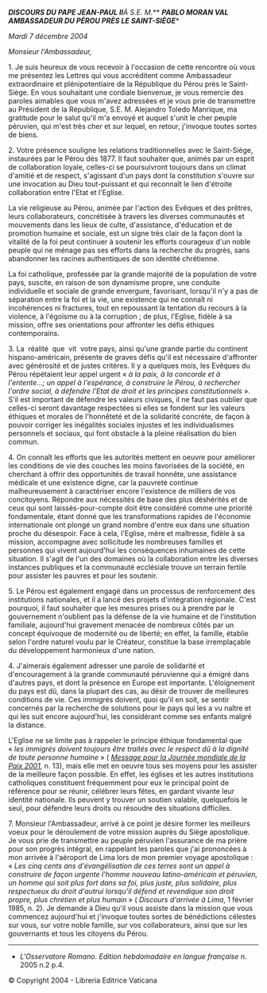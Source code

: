 ***DISCOURS DU PAPE JEAN-PAUL II**À S.E. M.*** ***PABLO MORAN VAL*** ***AMBASSADEUR DU PÉROU PRÈS LE SAINT-SIÈGE****

*Mardi 7 décembre 2004*

*Monsieur l'Ambassadeur,*

1. Je suis heureux de vous recevoir à l'occasion de cette rencontre où vous me présentez les Lettres qui vous accréditent comme Ambassadeur extraordinaire et plénipotentiaire de la République du Pérou près le Saint-Siège. En vous souhaitant une cordiale bienvenue, je vous remercie des paroles aimables que vous m'avez adressées et je vous prie de transmettre au Président de la République, S.E. M. Alejandro Toledo Manrique, ma gratitude pour le salut qu'il m'a envoyé et auquel s'unit le cher peuple péruvien, qui m'est très cher et sur lequel, en retour, j'invoque toutes sortes de biens.

2. Votre présence souligne les relations traditionnelles avec le Saint-Siège, instaurées par le Pérou dès 1877. Il faut souhaiter que, animés par un esprit de collaboration loyale, celles-ci se poursuivront toujours dans un climat d'amitié et de respect, s'agissant d'un pays dont la constitution s'ouvre sur une invocation au Dieu tout-puissant et qui reconnaît le lien d'étroite collaboration entre l'Etat et l'Eglise.

La vie religieuse au Pérou, animée par l'action des Evêques et des prêtres, leurs collaborateurs, concrétisée à travers les diverses communautés et mouvements dans les lieux de culte, d'assistance, d'éducation et de promotion humaine et sociale, est un signe très clair de la façon dont la vitalité de la foi peut continuer à soutenir les efforts courageux d'un noble peuple qui ne ménage pas ses efforts dans la recherche du progrès, sans abandonner les racines authentiques de son identité chrétienne.

La foi catholique, professée par la grande majorité de la population de votre pays, suscite, en raison de son dynamisme propre, une conduite individuelle et sociale de grande envergure, favorisant, lorsqu'il n'y a pas de séparation entre la foi et la vie, une existence qui ne connaît ni incohérences ni fractures, tout en repoussant la tentation du recours à la violence, à l'égoïsme ou à la corruption ; de plus, l'Eglise, fidèle à sa mission, offre ses orientations pour affronter les défis éthiques contemporains.

3. La  réalité  que  vit  votre pays, ainsi qu'une grande partie du continent hispano-américain, présente de graves défis qu'il est nécessaire d'affronter avec générosité et de justes critères. Il y a quelques mois, les Evêques du Pérou répétaient leur appel urgent « *à la paix, à la concorde et à l'entente...; un appel à l'espérance, à construire le Pérou, à rechercher l'ordre social, à défendre l'Etat de droit et les principes constitutionnels* ». S'il est important de défendre les valeurs civiques, il ne faut pas oublier que celles-ci seront davantage respectées si elles se fondent sur les valeurs éthiques et morales de l'honnêteté et de la solidarité concrète, de façon à pouvoir corriger les inégalités sociales injustes et les individualismes personnels et sociaux, qui font obstacle à la pleine réalisation du bien commun.

4. On connaît les efforts que les autorités mettent en oeuvre pour améliorer les conditions de vie des couches les moins favorisées de la société, en cherchant à offrir des opportunités de travail honnête, une assistance médicale et une existence digne, car la pauvreté continue malheureusement à caractériser encore l'existence de milliers de vos concitoyens. Répondre aux nécessités de base des plus déshérités et de ceux qui sont laissés-pour-compte doit être considéré comme une priorité fondamentale, étant donné que les transformations rapides de l'économie internationale ont plongé un grand nombre d'entre eux dans une situation proche du désespoir. Face à cela, l'Eglise, mère et maîtresse, fidèle à sa mission, accompagne avec sollicitude les nombreuses familles et personnes qui vivent aujourd'hui les conséquences inhumaines de cette situation. Il s'agit de l'un des domaines où la collaboration entre les diverses instances publiques et la communauté ecclésiale trouve un terrain fertile pour assister les pauvres et pour les soutenir.

5. Le Pérou est également engagé dans un processus de renforcement des institutions nationales, et il a lancé des projets d'intégration régionale. C'est pourquoi, il faut souhaiter que les mesures prises ou à prendre par le gouvernement n'oublient pas la défense de la vie humaine et de l'institution familiale, aujourd'hui gravement menacée de nombreux côtés par un concept équivoque de modernité ou de liberté; en effet, la famille, établie selon l'ordre naturel voulu par le Créateur, constitue la base irremplaçable du développement harmonieux d'une nation.

4. J'aimerais également adresser une parole de solidarité et d'encouragement à la grande communauté péruvienne qui a émigré dans d'autres pays, et dont la présence en Europe est importante. L'éloignement du pays est dû, dans la plupart des cas, au désir de trouver de meilleures conditions de vie. Ces immigrés doivent, quoi qu'il en soit, se sentir concernés par la recherche de solutions pour le pays qui les a vu naître et qui les suit encore aujourd'hui, les considérant comme ses enfants malgré la distance.

L'Eglise ne se limite pas à rappeler le principe éthique fondamental que « *les immigrés doivent toujours être traités avec le respect dû à la dignité de toute personne humaine* » ( *[Message pour la Journée mondiale de la Paix 2001](/content/john-paul-ii/fr/messages/peace/documents/hf_jp-ii_mes_20001208_xxxiv-world-day-for-peace.html)*, n. 13), mais elle met en oeuvre tous ses moyens pour les assister de la meilleure façon possible. En effet, les églises et les autres institutions catholiques constituent fréquemment pour eux le principal point de référence pour se réunir, célébrer leurs fêtes, en gardant vivante leur identité nationale. Ils peuvent y trouver un soutien valable, quelquefois le seul, pour défendre leurs droits ou résoudre des situations difficiles.

7. Monsieur l'Ambassadeur, arrivé à ce point je désire former les meilleurs voeux pour le déroulement de votre mission auprès du Siège apostolique. Je vous prie de transmettre au peuple péruvien l'assurance de ma prière pour son progrès intégral, en rappelant les paroles que j'ai prononcées à mon arrivée à l'aéroport de Lima lors de mon premier voyage apostolique :  « *Les cinq cents ans d'évangélisation de ces terres sont un appel à construire de façon urgente l'homme nouveau latino-américain et péruvien, un homme qui soit plus fort dans sa foi, plus juste, plus solidaire, plus respectueux du droit d'autrui lorsqu'il défend et revendique son droit propre, plus chrétien et plus humain* » ( *Discours d'arrivée à Lima*, 1 février 1985, n. 2). Je demande à Dieu qu'il vous assiste dans la mission que vous commencez aujourd'hui et j'invoque toutes sortes de bénédictions célestes sur vous, sur votre noble famille, sur vos collaborateurs, ainsi que sur les gouvernants et tous les citoyens du Pérou.

* * *

* *L'Osservatore Romano. Edition hebdomadaire en langue française* n. 2005 n.2 p.4.

© Copyright 2004 - Libreria Editrice Vaticana